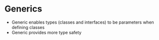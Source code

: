 # Generics

- Generic enables types (classes and interfaces) to be parameters when defining classes
- Generic provides more type safety

